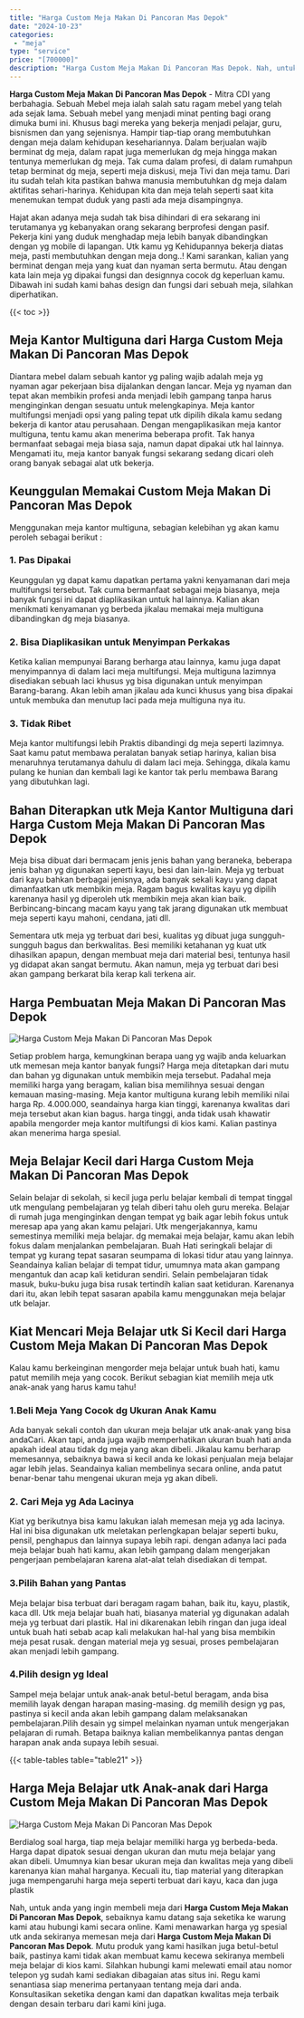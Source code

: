 ```yaml
---
title: "Harga Custom Meja Makan Di Pancoran Mas Depok"
date: "2024-10-23"
categories:
 - "meja"
type: "service"
price: "[700000]"
description: "Harga Custom Meja Makan Di Pancoran Mas Depok. Nah, untuk anda yang ingin membeli meja dari **Harga Custom Meja Makan Di Pancoran Mas Depok**, sebaiknya kamu..."
---
```


**Harga Custom Meja Makan Di Pancoran Mas Depok** - Mitra CDI yang berbahagia. Sebuah Mebel meja ialah salah satu ragam mebel yang telah ada sejak lama. Sebuah mebel yang menjadi minat penting bagi orang dimuka bumi ini. Khusus bagi mereka yang bekerja menjadi pelajar, guru, bisnismen dan yang sejenisnya. Hampir tiap-tiap orang membutuhkan dengan meja dalam kehidupan kesehariannya. Dalam berjualan wajib berminat dg meja, dalam rapat juga memerlukan dg meja hingga makan tentunya memerlukan dg meja. Tak cuma dalam profesi, di dalam rumahpun tetap berminat dg meja, seperti meja diskusi, meja Tivi dan meja tamu. Dari itu sudah telah kita pastikan bahwa manusia membutuhkan dg meja dalam aktifitas sehari-harinya. Kehidupan kita dan meja telah seperti saat kita menemukan tempat duduk yang pasti ada meja disampingnya.

Hajat akan adanya meja sudah tak bisa dihindari di era sekarang ini terutamanya yg kebanyakan orang sekarang berprofesi dengan pasif. Pekerja kini yang duduk menghadap meja lebih banyak dibandingkan dengan yg mobile di lapangan. Utk kamu yg Kehidupannya bekerja diatas meja, pasti membutuhkan dengan meja dong..! Kami sarankan, kalian yang berminat dengan meja yang kuat dan nyaman serta bermutu. Atau dengan kata lain meja yg dipakai fungsi dan designnya cocok dg keperluan kamu. Dibawah ini sudah kami bahas design dan fungsi dari sebuah meja, silahkan diperhatikan.

{{< toc >}}

## Meja Kantor Multiguna dari Harga Custom Meja Makan Di Pancoran Mas Depok

Diantara mebel dalam sebuah kantor yg paling wajib adalah meja yg nyaman agar pekerjaan bisa dijalankan dengan lancar. Meja yg nyaman dan tepat akan membikin profesi anda menjadi lebih gampang tanpa harus menginginkan dengan sesuatu untuk melengkapinya. Meja kantor multifungsi menjadi opsi yang paling tepat utk dipilih dikala kamu sedang bekerja di kantor atau perusahaan. Dengan mengaplikasikan meja kantor multiguna, tentu kamu akan menerima beberapa profit. Tak hanya bermanfaat sebagai meja biasa saja, namun dapat dipakai utk hal lainnya. Mengamati itu, meja kantor banyak fungsi sekarang sedang dicari oleh orang banyak sebagai alat utk bekerja.

## Keunggulan Memakai Custom Meja Makan Di Pancoran Mas Depok

Menggunakan meja kantor multiguna, sebagian kelebihan yg akan kamu peroleh sebagai berikut :

### 1\. Pas Dipakai

Keunggulan yg dapat kamu dapatkan pertama yakni kenyamanan dari meja multifungsi tersebut. Tak cuma bermanfaat sebagai meja biasanya, meja banyak fungsi ini dapat diaplikasikan untuk hal lainnya. Kalian akan menikmati kenyamanan yg berbeda jikalau memakai meja multiguna dibandingkan dg meja biasanya.

### 2\. Bisa Diaplikasikan untuk Menyimpan Perkakas

Ketika kalian mempunyai Barang berharga atau lainnya, kamu juga dapat menyimpannya di dalam laci meja multifungsi. Meja multiguna lazimnya disediakan sebuah laci khusus yg bisa digunakan untuk menyimpan Barang-barang. Akan lebih aman jikalau ada kunci khusus yang bisa dipakai untuk membuka dan menutup laci pada meja multiguna nya itu.

### 3\. Tidak Ribet

Meja kantor multifungsi lebih Praktis dibandingi dg meja seperti lazimnya. Saat kamu patut membawa peralatan banyak setiap harinya, kalian bisa menaruhnya terutamanya dahulu di dalam laci meja. Sehingga, dikala kamu pulang ke hunian dan kembali lagi ke kantor tak perlu membawa Barang yang dibutuhkan lagi.

## Bahan Diterapkan utk Meja Kantor Multiguna dari Harga Custom Meja Makan Di Pancoran Mas Depok

Meja bisa dibuat dari bermacam jenis jenis bahan yang beraneka, beberapa jenis bahan yg digunakan seperti kayu, besi dan lain-lain. Meja yg terbuat dari kayu bahkan berbagai jenisnya, ada banyak sekali kayu yang dapat dimanfaatkan utk membikin meja. Ragam bagus kwalitas kayu yg dipilih karenanya hasil yg diperoleh utk membikin meja akan kian baik. Berbincang-bincang macam kayu yang tak jarang digunakan utk membuat meja seperti kayu mahoni, cendana, jati dll.

Sementara utk meja yg terbuat dari besi, kualitas yg dibuat juga sungguh-sungguh bagus dan berkwalitas. Besi memiliki ketahanan yg kuat utk dihasilkan apapun, dengan membuat meja dari material besi, tentunya hasil yg didapat akan sangat bermutu. Akan namun, meja yg terbuat dari besi akan gampang berkarat bila kerap kali terkena air.

## Harga Pembuatan Meja Makan Di Pancoran Mas Depok

![Harga Custom Meja Makan Di Pancoran Mas Depok](/images/meja/meja-dewasa-015.jpg)

Setiap problem harga, kemungkinan berapa uang yg wajib anda keluarkan utk memesan meja kantor banyak fungsi? Harga meja ditetapkan dari mutu dan bahan yg digunakan untuk membikin meja tersebut. Padahal meja memiliki harga yang beragam, kalian bisa memilihnya sesuai dengan kemauan masing-masing. Meja kantor multiguna kurang lebih memiliki nilai harga Rp. 4.000.000, seandainya harga kian tinggi, karenanya kwalitas dari meja tersebut akan kian bagus. harga tinggi, anda tidak usah khawatir apabila mengorder meja kantor multifungsi di kios kami. Kalian pastinya akan menerima harga spesial.

## Meja Belajar Kecil dari Harga Custom Meja Makan Di Pancoran Mas Depok

Selain belajar di sekolah, si kecil juga perlu belajar kembali di tempat tinggal utk mengulang pembelajaran yg telah diberi tahu oleh guru mereka. Belajar di rumah juga menginginkan dengan tempat yg baik agar lebih fokus untuk meresap apa yang akan kamu pelajari. Utk mengerjakannya, kamu semestinya memiliki meja belajar. dg memakai meja belajar, kamu akan lebih fokus dalam menjalankan pembelajaran. Buah Hati seringkali belajar di tempat yg kurang tepat sasaran seumpama di lokasi tidur atau yang lainnya. Seandainya kalian belajar di tempat tidur, umumnya mata akan gampang mengantuk dan acap kali ketiduran sendiri. Selain pembelajaran tidak masuk, buku-buku juga bisa rusak tertindih kalian saat ketiduran. Karenanya dari itu, akan lebih tepat sasaran apabila kamu menggunakan meja belajar utk belajar.

## Kiat Mencari Meja Belajar utk Si Kecil dari Harga Custom Meja Makan Di Pancoran Mas Depok

Kalau kamu berkeinginan mengorder meja belajar untuk buah hati, kamu patut memilih meja yang cocok. Berikut sebagian kiat memilih meja utk anak-anak yang harus kamu tahu!

### 1.Beli Meja Yang Cocok dg Ukuran Anak Kamu

Ada banyak sekali contoh dan ukuran meja belajar utk anak-anak yang bisa andaCari. Akan tapi, anda juga wajib memperhatikan ukuran buah hati anda apakah ideal atau tidak dg meja yang akan dibeli. Jikalau kamu berharap memesannya, sebaiknya bawa si kecil anda ke lokasi penjualan meja belajar agar lebih jelas. Seandainya kalian membelinya secara online, anda patut benar-benar tahu mengenai ukuran meja yg akan dibeli.

### 2\. Cari Meja yg Ada Lacinya

Kiat yg berikutnya bisa kamu lakukan ialah memesan meja yg ada lacinya. Hal ini bisa digunakan utk meletakan perlengkapan belajar seperti buku, pensil, penghapus dan lainnya supaya lebih rapi. dengan adanya laci pada meja belajar buah hati kamu, akan lebih gampang dalam mengerjakan pengerjaan pembelajaran karena alat-alat telah disediakan di tempat.

### 3.Pilih Bahan yang Pantas

Meja belajar bisa terbuat dari beragam ragam bahan, baik itu, kayu, plastik, kaca dll. Utk meja belajar buah hati, biasanya material yg digunakan adalah meja yg terbuat dari plastik. Hal ini dikarenakan lebih ringan dan juga ideal untuk buah hati sebab acap kali melakukan hal-hal yang bisa membikin meja pesat rusak. dengan material meja yg sesuai, proses pembelajaran akan menjadi lebih gampang.

### 4.Pilih design yg Ideal

Sampel meja belajar untuk anak-anak betul-betul beragam, anda bisa memilih layak dengan harapan masing-masing. dg memilih design yg pas, pastinya si kecil anda akan lebih gampang dalam melaksanakan pembelajaran.Pilih desain yg simpel melainkan nyaman untuk mengerjakan pelajaran di rumah. Betapa baiknya kalian membelikannya pantas dengan harapan anak anda supaya lebih sesuai.

{{< table-tables table="table21" >}}

## Harga Meja Belajar utk Anak-anak dari Harga Custom Meja Makan Di Pancoran Mas Depok

![Harga Custom Meja Makan Di Pancoran Mas Depok](/images/meja/meja-anak-004.jpg)

Berdialog soal harga, tiap meja belajar memiliki harga yg berbeda-beda. Harga dapat dipatok sesuai dengan ukuran dan mutu meja belajar yang akan dibeli. Umumnya kian besar ukuran meja dan kwalitas meja yang dibeli karenanya kian mahal harganya. Kecuali itu, tiap material yang diterapkan juga mempengaruhi harga meja seperti terbuat dari kayu, kaca dan juga plastik

Nah, untuk anda yang ingin membeli meja dari **Harga Custom Meja Makan Di Pancoran Mas Depok**, sebaiknya kamu datang saja seketika ke warung kami atau hubungi kami secara online. Kami menawarkan harga yg spesial utk anda sekiranya memesan meja dari **Harga Custom Meja Makan Di Pancoran Mas Depok**. Mutu produk yang kami hasilkan juga betul-betul baik, pastinya kami tidak akan membuat kamu kecewa sekiranya membeli meja belajar di kios kami. Silahkan hubungi kami melewati email atau nomor telepon yg sudah kami sediakan dibagaian atas situs ini. Regu kami senantiasa siap menerima pertanyaan tentang meja dari anda. Konsultasikan seketika dengan kami dan dapatkan kwalitas meja terbaik dengan desain terbaru dari kami kini juga.
